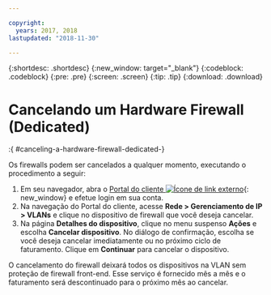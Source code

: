 ```yaml
---

copyright:
  years: 2017, 2018
lastupdated: "2018-11-30"

---
```


{:shortdesc: .shortdesc}
{:new_window: target="_blank"}
{:codeblock: .codeblock}
{:pre: .pre}
{:screen: .screen}
{:tip: .tip}
{:download: .download}

# Cancelando um Hardware Firewall (Dedicated)
:{ #canceling-a-hardware-firewall-dedicated-}

Os firewalls podem ser cancelados a qualquer momento, executando o procedimento a seguir:

1. Em seu navegador, abra o [Portal do cliente ![Ícone de link externo](../../icons/launch-glyph.svg "Ícone de link externo")](https://control.softlayer.com/){: new_window} e efetue login em sua conta.
2. Na navegação do Portal do cliente, acesse **Rede > Gerenciamento de IP > VLANs** e clique no dispositivo de firewall que você deseja cancelar.
3. Na página **Detalhes do dispositivo**, clique no menu suspenso **Ações** e escolha
**Cancelar dispositivo**. No diálogo de confirmação, escolha se você deseja cancelar imediatamente ou no próximo ciclo de faturamento. Clique em **Continuar** para cancelar o dispositivo.

O cancelamento do firewall deixará todos os dispositivos na VLAN sem proteção de firewall front-end. Esse serviço é fornecido mês a mês e o faturamento será descontinuado para o próximo mês ao cancelar.
